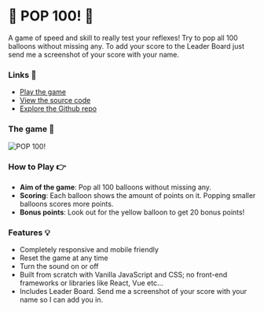 # 🎈 POP 100! 🎈

A game of speed and skill to really test your reflexes! Try to pop all 100 balloons without missing any. To add your score to the Leader Board just send me a screenshot of your score with your name.

### Links 🔗
- [Play the game](https://js-balloon-popping-game.rolandjlevy.repl.co/)
- [View the source code](https://repl.it/@RolandJLevy/js-balloon-popping-game)
- [Explore the Github repo](https://github.com/rolandjlevy/js-balloon-popping-game)

### The game 🏁
![POP 100!](https://github.com/rolandjlevy/js-balloon-popping-game/blob/master/images/pop-100.png?raw=true "POP 100!")

### How to Play 👉
- **Aim of the game**: Pop all 100 balloons without missing any.
- **Scoring**: Each balloon shows the amount of points on it. Popping smaller balloons scores more points.
- **Bonus points**: Look out for the yellow balloon to get 20 bonus points!

### Features 💡
- Completely responsive and mobile friendly
- Reset the game at any time
- Turn the sound on or off
- Built from scratch with Vanilla JavaScript and CSS; no front-end frameworks or libraries like React, Vue etc...
- Includes Leader Board. Send me a screenshot of your score with your name so I can add you in.